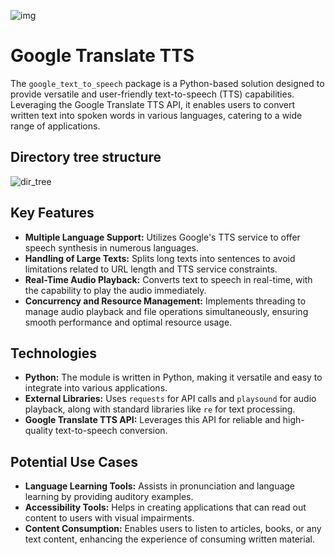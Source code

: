 ![img](images/google_translate.png)

# Google Translate TTS

The `google_text_to_speech` package is a Python-based solution designed to provide versatile and user-friendly text-to-speech (TTS) capabilities. Leveraging the Google Translate TTS API, it enables users to convert written text into spoken words in various languages, catering to a wide range of applications.

## Directory tree structure

![dir_tree](images/dir_tree.png)

## Key Features

* **Multiple Language Support:** Utilizes Google's TTS service to offer speech synthesis in numerous languages.
* **Handling of Large Texts:** Splits long texts into sentences to avoid limitations related to URL length and TTS service constraints.
* **Real-Time Audio Playback:** Converts text to speech in real-time, with the capability to play the audio immediately.
* **Concurrency and Resource Management:** Implements threading to manage audio playback and file operations simultaneously, ensuring smooth performance and optimal resource usage.

## Technologies

* **Python:** The module is written in Python, making it versatile and easy to integrate into various applications.
* **External Libraries:** Uses `requests` for API calls and `playsound` for audio playback, along with standard libraries like `re` for text processing.
* **Google Translate TTS API:** Leverages this API for reliable and high-quality text-to-speech conversion.

## Potential Use Cases

* **Language Learning Tools:** Assists in pronunciation and language learning by providing auditory examples.
* **Accessibility Tools:** Helps in creating applications that can read out content to users with visual impairments.
* **Content Consumption:** Enables users to listen to articles, books, or any text content, enhancing the experience of consuming written material.
